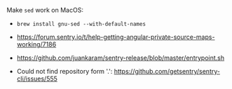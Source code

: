 
Make `sed` work on MacOS:

- ```brew install gnu-sed --with-default-names```



- https://forum.sentry.io/t/help-getting-angular-private-source-maps-working/7186
- https://github.com/juankaram/sentry-release/blob/master/entrypoint.sh
- Could not find repository form '.': https://github.com/getsentry/sentry-cli/issues/555